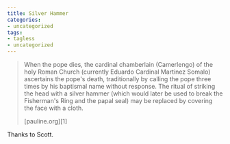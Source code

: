 ```yaml
---
title: Silver Hammer
categories:
- uncategorized
tags:
- tagless
- uncategorized
---
```


> When the pope dies, the cardinal chamberlain (Camerlengo) of the holy Roman Church (currently Eduardo Cardinal Martinez Somalo) ascertains the pope's death, traditionally by calling the pope three times by his baptismal name without response. The ritual of striking the head with a silver hammer (which would later be used to break the Fisherman's Ring and the papal seal) may be replaced by covering the face with a cloth.
> <footer>[pauline.org][1]</footer>

   [1]: http://www.daughtersofstpaul.com/johnpaulpapacy/cardconclave/whenpopedies.html


Thanks to Scott.
